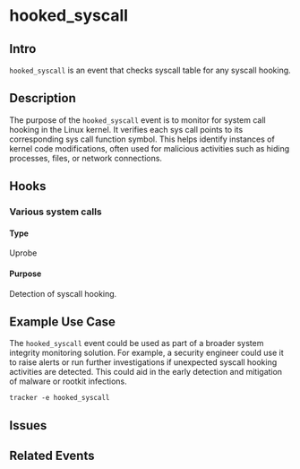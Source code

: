 # hooked_syscall

## Intro
`hooked_syscall` is an event that checks syscall table for any syscall hooking.

## Description
The purpose of the `hooked_syscall` event is to monitor for system call hooking in the Linux kernel. It verifies each sys call points to its corresponding sys call function symbol. This helps identify instances of kernel code modifications, often used for malicious activities such as hiding processes, files, or network connections.

## Hooks
### Various system calls
#### Type
Uprobe
#### Purpose
Detection of syscall hooking.

## Example Use Case
The `hooked_syscall` event could be used as part of a broader system integrity monitoring solution. For example, a security engineer could use it to raise alerts or run further investigations if unexpected syscall hooking activities are detected. This could aid in the early detection and mitigation of malware or rootkit infections.

```console
tracker -e hooked_syscall
```

## Issues

## Related Events

